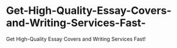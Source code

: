 # Get-High-Quality-Essay-Covers-and-Writing-Services-Fast-
Get High-Quality Essay Covers and Writing Services Fast!
